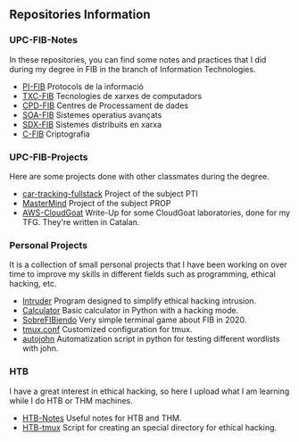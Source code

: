 <!--
**R-kill-9/R-kill-9** is a ✨ _special_ ✨ repository because its `README.md` (this file) appears on your GitHub profile.

Here are some ideas to get you started:

- 🔭 I’m currently working on ...
- 🌱 I’m currently learning ...
- 👯 I’m looking to collaborate on ...
- 🤔 I’m looking for help with ...
- 💬 Ask me about ...
- 📫 How to reach me: ...
- 😄 Pronouns: ...
- ⚡ Fun fact: ...
-->


## Repositories Information
### UPC-FIB-Notes
In these repositories, you can find some notes and practices that I did during my degree in FIB in the branch of Information Technologies.

- [PI-FIB](https://github.com/R-kill-9/PI-FIB) Protocols de la informació
- [TXC-FIB](https://github.com/R-kill-9/TXC-FIB) Tecnologies de xarxes de computadors
- [CPD-FIB](https://github.com/R-kill-9/CPD-FIB) Centres de Processament de dades
- [SOA-FIB](https://github.com/R-kill-9/SOA-FIB) Sistemes operatius avançats
- [SDX-FIB](https://github.com/R-kill-9/SDX-FIB) Sistemes distribuits en xarxa
- [C-FIB](https://github.com/R-kill-9/C-FIB) Criptografia

### UPC-FIB-Projects
Here are some projects done with other classmates during the degree.

- [car-tracking-fullstack](https://github.com/R-kill-9/car-tracking-fullstack) Project of the subject PTI
- [MasterMind](https://github.com/R-kill-9/MasterMind) Project of the subject PROP
- [AWS-CloudGoat](https://github.com/R-kill-9/AWS-CloudGoat)  Write-Up for some CloudGoat laboratories, done for my TFG. They're written in Catalan. 


### Personal Projects
It is a collection of small personal projects that I have been working on over time to improve my skills in different fields such as programming, ethical hacking, etc.

- [Intruder](https://github.com/R-kill-9/Intruder) Program designed to simplify ethical hacking intrusion.
- [Calculator](https://github.com/R-kill-9/Calculator) Basic calculator in Python with a hacking mode.
- [SobreFIBiendo](https://github.com/R-kill-9/SobreFibiendo) Very simple terminal game about FIB in 2020.
- [tmux.conf](https://github.com/R-kill-9/tmux.conf) Customized configuration for tmux.
- [autojohn](https://github.com/R-kill-9/autojohn) Automatization script in python for testing different wordlists with john.

### HTB 
I have a great interest in ethical hacking, so here I upload what I am learning while I do HTB or THM machines.

- [HTB-Notes](https://github.com/R-kill-9/HTB-Notes) Useful notes for HTB and THM.
- [HTB-tmux](https://github.com/R-kill-9/HTB_tmux) Script for creating an special directory for ethical hacking.
